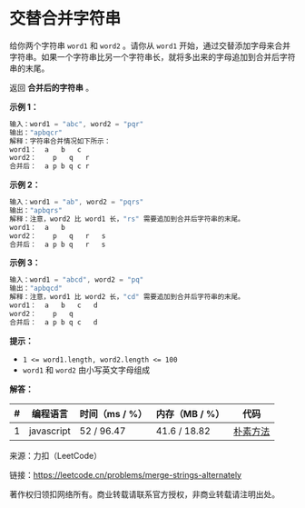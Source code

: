 # 交替合并字符串

给你两个字符串 `word1` 和 `word2` 。请你从 `word1` 开始，通过交替添加字母来合并字符串。如果一个字符串比另一个字符串长，就将多出来的字母追加到合并后字符串的末尾。

返回 **合并后的字符串** 。

**示例 1：**

``` javascript
输入：word1 = "abc", word2 = "pqr"
输出："apbqcr"
解释：字符串合并情况如下所示：
word1：  a   b   c
word2：    p   q   r
合并后：  a p b q c r
```

**示例 2：**

``` javascript
输入：word1 = "ab", word2 = "pqrs"
输出："apbqrs"
解释：注意，word2 比 word1 长，"rs" 需要追加到合并后字符串的末尾。
word1：  a   b
word2：    p   q   r   s
合并后：  a p b q   r   s
```

**示例 3：**

``` javascript
输入：word1 = "abcd", word2 = "pq"
输出："apbqcd"
解释：注意，word1 比 word2 长，"cd" 需要追加到合并后字符串的末尾。
word1：  a   b   c   d
word2：    p   q 
合并后：  a p b q c   d
```

**提示：**

- `1 <= word1.length, word2.length <= 100`
- `word1` 和 `word2` 由小写英文字母组成

**解答：**

**#**|**编程语言**|**时间（ms / %）**|**内存（MB / %）**|**代码**
--|--|--|--|--
1|javascript|52 / 96.47|41.6 / 18.82|[朴素方法](./javascript/ac_v1.js)

来源：力扣（LeetCode）

链接：https://leetcode.cn/problems/merge-strings-alternately

著作权归领扣网络所有。商业转载请联系官方授权，非商业转载请注明出处。

